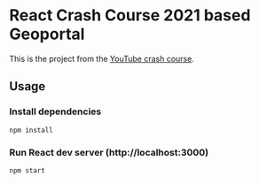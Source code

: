 # React Crash Course 2021 based Geoportal

This is the project from the [YouTube crash course](https://www.youtube.com/watch?v=w7ejDZ8SWv8). 

## Usage

### Install dependencies

```
npm install
```

### Run React dev server (http://localhost:3000)

```
npm start
```

